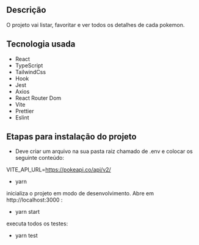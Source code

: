 ## Descrição

O projeto vai listar, favoritar e ver todos os detalhes de cada pokemon.

## Tecnologia usada

- React
- TypeScript
- TailwindCss
- Hook
- Jest
- Axios
- React Router Dom
- Vite
- Prettier
- Eslint

## Etapas para instalação do projeto

- Deve criar um arquivo na sua pasta raiz chamado de .env e colocar os seguinte conteúdo:

VITE_API_URL=https://pokeapi.co/api/v2/

- yarn

inicializa o projeto em modo de desenvolvimento. Abre em http://localhost:3000 :

- yarn start

executa todos os testes:

- yarn test

